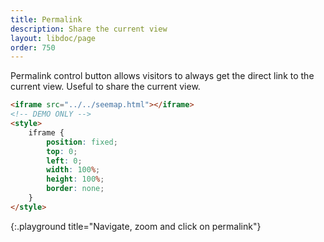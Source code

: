 ```yaml
---
title: Permalink
description: Share the current view
layout: libdoc/page
order: 750
---
```

Permalink control button allows visitors to always get the direct link to the current view. Useful to share the current view.

```html
<iframe src="../../seemap.html"></iframe>
<!-- DEMO ONLY -->
<style>
    iframe {
        position: fixed;
        top: 0;
        left: 0;
        width: 100%;
        height: 100%;
        border: none;
    }
</style>
```
{:.playground title="Navigate, zoom and click on permalink"}
